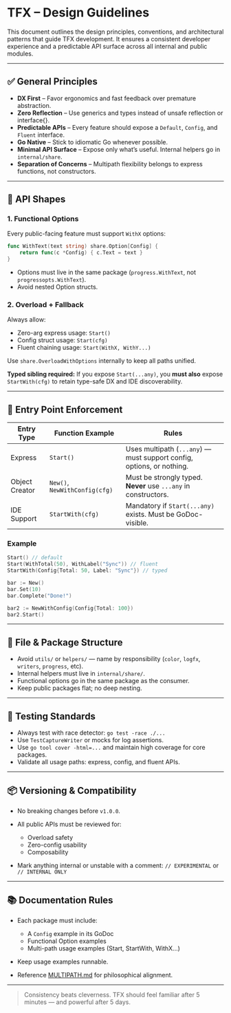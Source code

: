 # TFX – Design Guidelines

This document outlines the design principles, conventions, and architectural patterns that guide TFX development.
It ensures a consistent developer experience and a predictable API surface across all internal and public modules.

---

## ✅ General Principles

- **DX First** – Favor ergonomics and fast feedback over premature abstraction.
- **Zero Reflection** – Use generics and types instead of unsafe reflection or interface{}.
- **Predictable APIs** – Every feature should expose a `Default`, `Config`, and `Fluent` interface.
- **Go Native** – Stick to idiomatic Go whenever possible.
- **Minimal API Surface** – Expose only what’s useful. Internal helpers go in `internal/share`.
- **Separation of Concerns** – Multipath flexibility belongs to express functions, not constructors.

---

## 📐 API Shapes

### 1. Functional Options

Every public-facing feature must support `WithX` options:

```go
func WithText(text string) share.Option[Config] {
    return func(c *Config) { c.Text = text }
}
```

- Options must live in the same package (`progress.WithText`, not `progressopts.WithText`).
- Avoid nested Option structs.

### 2. Overload + Fallback

Always allow:

- Zero-arg express usage: `Start()`
- Config struct usage: `Start(cfg)`
- Fluent chaining usage: `Start(WithX, WithY...)`

Use `share.OverloadWithOptions` internally to keep all paths unified.

**Typed sibling required:** If you expose `Start(...any)`, you **must also** expose `StartWith(cfg)` to retain type-safe DX and IDE discoverability.

---

## 🧬 Entry Point Enforcement

| Entry Type     | Function Example              | Rules                                                                 |
| -------------- | ----------------------------- | --------------------------------------------------------------------- |
| Express        | `Start()`                     | Uses multipath (`...any`) — must support config, options, or nothing. |
| Object Creator | `New()`, `NewWithConfig(cfg)` | Must be strongly typed. **Never** use `...any` in constructors.       |
| IDE Support    | `StartWith(cfg)`              | Mandatory if `Start(...any)` exists. Must be GoDoc-visible.           |

### Example

```go
Start() // default
Start(WithTotal(50), WithLabel("Sync")) // fluent
StartWith(Config{Total: 50, Label: "Sync"}) // typed

bar := New()
bar.Set(10)
bar.Complete("Done!")

bar2 := NewWithConfig(Config{Total: 100})
bar2.Start()
```

---

## 🧱 File & Package Structure

- Avoid `utils/` or `helpers/` — name by responsibility (`color`, `logfx`, `writers`, `progress`, etc).
- Internal helpers must live in `internal/share/`.
- Functional options go in the same package as the consumer.
- Keep public packages flat; no deep nesting.

---

## 🧪 Testing Standards

- Always test with race detector: `go test -race ./...`
- Use `TestCaptureWriter` or mocks for log assertions.
- Use `go tool cover -html=...` and maintain high coverage for core packages.
- Validate all usage paths: express, config, and fluent APIs.

---

## 📦 Versioning & Compatibility

- No breaking changes before `v1.0.0`.
- All public APIs must be reviewed for:

  - Overload safety
  - Zero-config usability
  - Composability

- Mark anything internal or unstable with a comment: `// EXPERIMENTAL` or `// INTERNAL ONLY`

---

## 📚 Documentation Rules

- Each package must include:

  - A `Config` example in its GoDoc
  - Functional Option examples
  - Multi-path usage examples (Start, StartWith, WithX...)

- Keep usage examples runnable.
- Reference [MULTIPATH.md](./MULTIPATH.md) for philosophical alignment.

---

> Consistency beats cleverness.
> TFX should feel familiar after 5 minutes — and powerful after 5 days.
